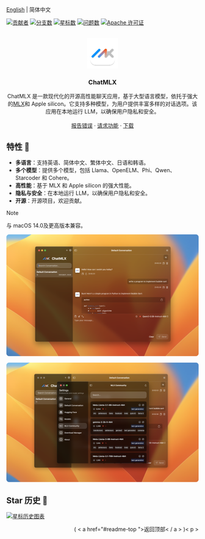 <a name="readme-top"></a>

[English](./README.md) | 简体中文


[![贡献者][contributors-shield]][contributors-url]
[![分支数][forks-shield]][forks-url]
[![星标数][stars-shield]][stars-url]
[![问题数][issues-shield]][issues-url]
[![Apache 许可证][license-shield]][license-url]


<br />
<div align="center">
  <a href="https://github.com/maiqingqiang/ChatMLX">
    <img src="ChatMLX/Assets.xcassets/AppIcon.appiconset/1024.png" alt="Logo" width="80" height="80">
  </a>

<h3 align="center">ChatMLX</h3>

  <p align="center">
    ChatMLX 是一款现代化的开源高性能聊天应用，基于大型语言模型，依托于强大的<a href="https://github.com/ml-explore/mlx-swift">MLX</a>和 Apple silicon。它支持多种模型，为用户提供丰富多样的对话选项。该应用在本地运行 LLM，以确保用户隐私和安全。
    <br />
    <br />
    <a href="https://github.com/maiqingqiang/ChatMLX/issues">报告错误</a>
    ·
    <a href="https://github.com/maiqingqiang/ChatMLX/issues">请求功能</a>
    ·
    <a href="https://github.com/maiqingqiang/ChatMLX/releases">下载</a>
  </p>
</div>

## 特性 🚀

- **多语言**：支持英语、简体中文、繁体中文、日语和韩语。
- **多个模型**：提供多个模型，包括 Llama、OpenELM、Phi、Qwen、Starcoder 和 Cohere。
- **高性能**：基于 MLX 和 Apple silicon 的强大性能。
- **隐私与安全**：在本地运行 LLM，以确保用户隐私和安全。
- **开源**：开源项目，欢迎贡献。

> [!NOTE]
>
> 与 macOS 14.0及更高版本兼容。

![iShot_2024-08-31_23.55.23.png](images/iShot_2024-08-31_23.55.23.png)

![iShot_2024-08-31_23.55.39.png](images/iShot_2024-08-31_23.55.39.png)

## Star 历史 🌟

[![星标历史图表](https://api.star-history.com/svg?repos=maiqingqiang/ChatMLX&type=Date)](https://star-history.com/#maiqingqiang/ChatMLX&Date)

[contributors-shield]: https://img.shields.io/github/contributors/maiqingqiang/ChatMLX.svg?style=for-the-badge
[contributors-url]: https://github.com/maiqingqiang/ChatMLX/graphs/contributors
[forks-shield]: https://img.shields.io/github/forks/maiqingqiang/ChatMLX.svg?style=for-the-badge
[forks-url]: https://github.com/maiqingqiang/ChatMLX/network/members
[stars-shield]: https://img.shields.io/github/stars/maiqingqiang/ChatMLX.svg?style=for-the-badge
[stars-url]: https://github.com/maiqingqiang/ChatMLX/stargazers
[issues-shield]: https://img.shields.io/github/issues/maiqingqiang/ChatMLX.svg?style=for-the-badge
[issues-url]: https://github.com/maiqingqiang/ChatMLX/issues
[license-shield]: https://img.shields.io/github/license/maiqingqiang/ChatMLX.svg?style=for-the-badge
[license-url]: https://github.com/maiqingqiang/ChatMLX/blob/main/LICENSE

<p align ="right">( < a href="#readme-top ">返回顶部< / a > )< p >